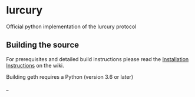 # lurcury
Official python implementation of the lurcury protocol


## Building the source

For prerequisites and detailed build instructions please read the
[Installation Instructions]()
on the wiki.

Building geth requires a Python (version 3.6 or later) 


_
